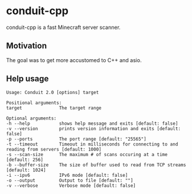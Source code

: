 # conduit-cpp
conduit-cpp is a fast Minecraft server scanner.

## Motivation
The goal was to get more accustomed to C++ and asio.
  
## Help usage
```
Usage: Conduit 2.0 [options] target 

Positional arguments:
target           	The target range

Optional arguments:
-h --help        	shows help message and exits [default: false]
-v --version     	prints version information and exits [default: false]
-p --ports       	The port range [default: "25565"]
-t --timeout     	Timeout in milliseconds for connecting to and reading from servers [default: 1000]
-s --scan-size   	The maximum # of scans occuring at a time [default: 256]
-b --buffer-size 	The size of buffer used to read from TCP streams [default: 1024]
-i --ipv6           IPv6 mode [default: false]
-o --output      	Output to file [default: ""]
-v --verbose     	Verbose mode [default: false]
```
